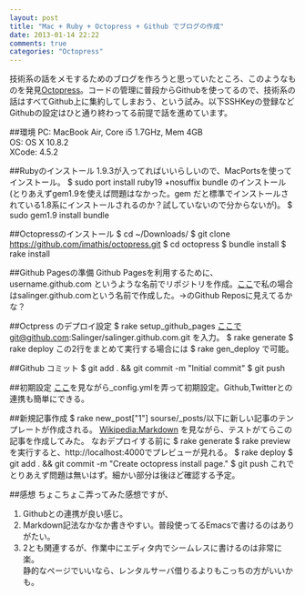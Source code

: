 ```yaml
---
layout: post
title: "Mac + Ruby + Octopress + Github でブログの作成"
date: 2013-01-14 22:22
comments: true
categories: "Octopress"
---
```

技術系の話をメモするためのブログを作ろうと思っていたところ、このようなものを発見[Octopress](http://octopress.org)。コードの管理に普段からGithubを使ってるので、技術系の話はすべてGithub上に集約してしまおう、という試み。以下SSHKeyの登録などGithubの設定はひと通り終わってる前提で話を進めています。

##環境
PC: MacBook Air, Core i5 1.7GHz, Mem 4GB  
OS: OS X 10.8.2  
XCode: 4.5.2  

##Rubyのインストール
1.9.3が入ってればいいらしいので、MacPortsを使ってインストール。
    $ sudo port install ruby19 +nosuffix
bundle のインストール (とりあえずgem1.9を使えば問題はなかった。gem だと標準でインストールされている1.8系にインストールされるのか？試していないので分からないが)。
    $ sudo gem1.9 install bundle

##Octopressのインストール
    $ cd ~/Downloads/
    $ git clone https://github.com/imathis/octopress.git
    $ cd octopress
    $ bundle install
    $ rake install


##Github Pagesの準備
Github Pagesを利用するために、username.github.com というような名前でリポジトリを作成。[ここ](https://github.com/repositories/new)で私の場合はsalinger.github.comという名前で作成した。→のGithub Reposに見えてるかな？

##Octpress のデプロイ設定
    $ rake setup_github_pages
ここでgit@github.com:Salinger/salinger.github.com.git を入力。
    $ rake generate
    $ rake deploy
この2行をまとめて実行する場合には
    $ rake gen_deploy
で可能。

##Github コミット
    $ git add . && git commit -m "Initial commit"
    $ git push

##初期設定
[ここ](http://change-the-world.github.com/blog/2012/08/26/1/)を見ながら_config.ymlを弄って初期設定。Github,Twitterとの連携も簡単にできる。


##新規記事作成
    $ rake new_post["1"]
sourse/_posts/以下に新しい記事のテンプレートが作成される。
[Wikipedia:Markdown](http://ja.wikipedia.org/wiki/Markdown)
を見ながら、テストがてらこの記事を作成してみた。
なおデプロイする前に
    $ rake generate
    $ rake preview
を実行すると、http://localhost:4000でプレビューが見れる。
    $ rake deploy
    $ git add . && git commit -m "Create octopress install page."
    $ git push
これでとりあえず問題は無いはず。細かい部分は後ほど確認する予定。

##感想
ちょこちょこ弄ってみた感想ですが、  
1. Githubとの連携が良い感じ。  
2. Markdown記法なかなか書きやすい。普段使ってるEmacsで書けるのはありがたい。  
3. 2とも関連するが、作業中にエディタ内でシームレスに書けるのは非常に楽。  
静的なページでいいなら、レンタルサーバ借りるよりもこっちの方がいいかも。